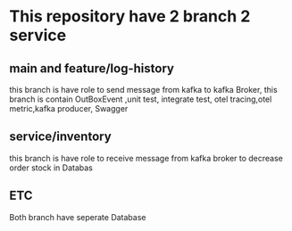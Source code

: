 # This repository have 2 branch 2 service
## main and feature/log-history
this branch is have role to send message from kafka to kafka Broker, this branch is contain OutBoxEvent ,unit test, integrate test, otel tracing,otel metric,kafka producer, Swagger

## service/inventory
this branch is have role to receive message from kafka broker to decrease order stock in Databas

## ETC
 Both branch have seperate Database

